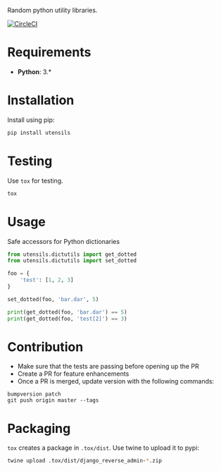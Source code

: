 Random python utility libraries.

[![CircleCI](https://circleci.com/gh/daniyalzade/utensils.svg?style=svg)](https://circleci.com/gh/daniyalzade/utensils)

# Requirements

* **Python**: 3.*

# Installation

Install using pip:

```sh
pip install utensils
```

# Testing

Use `tox` for testing.

```sh
tox
```

# Usage

Safe accessors for Python dictionaries

```py
from utensils.dictutils import get_dotted
from utensils.dictutils import set_dotted

foo = {
    'test': [1, 2, 3]
}

set_dotted(foo, 'bar.dar', 5)

print(get_dotted(foo, 'bar.dar') == 5)
print(get_dotted(foo, 'test[2]') == 3)
```

# Contribution

* Make sure that the tests are passing before opening up the PR
* Create a PR for feature enhancements
* Once a PR is merged, update version with the following commands:

```
bumpversion patch
git push origin master --tags
```

# Packaging

`tox` creates a package in `.tox/dist`. Use twine to upload it to pypi:

```sh
twine upload .tox/dist/django_reverse_admin-*.zip
```
